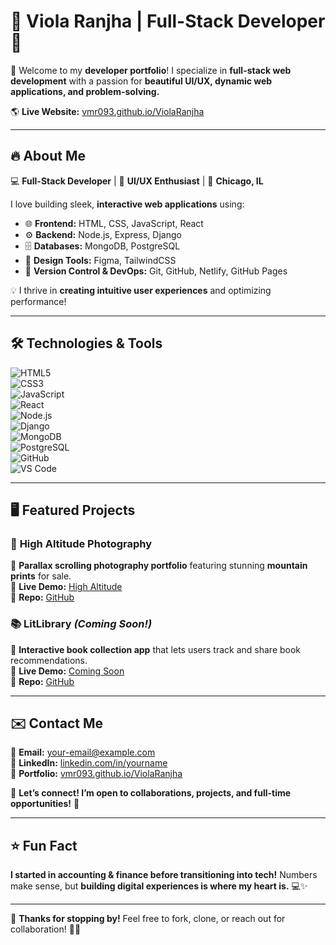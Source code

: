 # 🌟 Viola Ranjha | Full-Stack Developer 🌟  

🚀 Welcome to my **developer portfolio**! I specialize in **full-stack web development** with a passion for **beautiful UI/UX, dynamic web applications, and problem-solving.**  

🌎 **Live Website:** [vmr093.github.io/ViolaRanjha](https://vmr093.github.io/ViolaRanjha/#about)  

---

## 🔥 About Me  
💻 **Full-Stack Developer** | 🎨 **UI/UX Enthusiast** | 📍 **Chicago, IL**  

I love building sleek, **interactive web applications** using:  
- 🌐 **Frontend:** HTML, CSS, JavaScript, React  
- ⚙️ **Backend:** Node.js, Express, Django  
- 🗄️ **Databases:** MongoDB, PostgreSQL  
- 🎨 **Design Tools:** Figma, TailwindCSS  
- 🚀 **Version Control & DevOps:** Git, GitHub, Netlify, GitHub Pages  

💡 I thrive in **creating intuitive user experiences** and optimizing performance!  

---

## 🛠️ Technologies & Tools  
![HTML5](https://img.shields.io/badge/-HTML5-E34F26?style=flat-square&logo=html5&logoColor=white)  
![CSS3](https://img.shields.io/badge/-CSS3-1572B6?style=flat-square&logo=css3)  
![JavaScript](https://img.shields.io/badge/-JavaScript-F7DF1E?style=flat-square&logo=javascript&logoColor=black)  
![React](https://img.shields.io/badge/-React-61DAFB?style=flat-square&logo=react&logoColor=black)  
![Node.js](https://img.shields.io/badge/-Node.js-339933?style=flat-square&logo=node.js&logoColor=white)  
![Django](https://img.shields.io/badge/-Django-092E20?style=flat-square&logo=django)  
![MongoDB](https://img.shields.io/badge/-MongoDB-47A248?style=flat-square&logo=mongodb&logoColor=white)  
![PostgreSQL](https://img.shields.io/badge/-PostgreSQL-336791?style=flat-square&logo=postgresql)  
![GitHub](https://img.shields.io/badge/-GitHub-181717?style=flat-square&logo=github)  
![VS Code](https://img.shields.io/badge/-VS_Code-007ACC?style=flat-square&logo=visual-studio-code)  

---

## 🖥️ Featured Projects  
### 📸 **High Altitude Photography**  
🚀 **Parallax scrolling photography portfolio** featuring stunning **mountain prints** for sale.  
🔗 **Live Demo:** [High Altitude](https://vmr093.github.io/HightAltitude/)  
🔗 **Repo:** [GitHub](https://github.com/vmr093/HighAltitude)  

### 📚 **LitLibrary** *(Coming Soon!)*  
📖 **Interactive book collection app** that lets users track and share book recommendations.  
🔗 **Live Demo:** [Coming Soon](#)  
🔗 **Repo:** [GitHub](https://github.com/vmr093/LitLibrary)  

---

## ✉️ Contact Me  
📧 **Email:** [your-email@example.com](mailto:ranjha.viola@gmail.com)  
💼 **LinkedIn:** [linkedin.com/in/yourname](https://www.linkedin.com/in/viola-ranjha-858844133/)  
📂 **Portfolio:** [vmr093.github.io/ViolaRanjha](https://vmr093.github.io/ViolaRanjha/)  

📌 **Let’s connect! I’m open to collaborations, projects, and full-time opportunities!** 🚀  

---

## ⭐ Fun Fact  
**I started in accounting & finance before transitioning into tech!** Numbers make sense, but **building digital experiences is where my heart is.** 💻✨   

---

🎉 **Thanks for stopping by!** Feel free to fork, clone, or reach out for collaboration! 🚀🔥  
